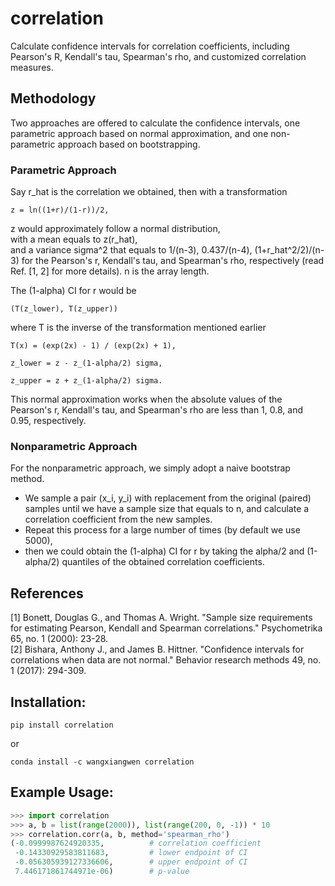# correlation

Calculate confidence intervals for correlation coefficients, including Pearson's R, Kendall's tau, Spearman's rho, and customized correlation measures.

## Methodology  
Two approaches are offered to calculate the confidence intervals, one parametric approach based on normal approximation, and one non-parametric approach based on bootstrapping.
### Parametric Approach
Say r\_hat is the correlation we obtained, then with a transformation  
```
z = ln((1+r)/(1-r))/2,
```  
z would approximately follow a normal distribution,  
with a mean equals to z(r\_hat),  
and a variance sigma^2 that equals to 1/(n-3), 0.437/(n-4), (1+r_hat^2/2)/(n-3) for the Pearson's r, Kendall's tau, and Spearman's rho, respectively (read Ref. [1, 2] for more details). n is the array length.

The (1-alpha) CI for r would be  
```
(T(z_lower), T(z_upper))
```  
where T is the inverse of the transformation mentioned earlier  
```
T(x) = (exp(2x) - 1) / (exp(2x) + 1),
```   
```
z_lower = z - z_(1-alpha/2) sigma,
```  
```
z_upper = z + z_(1-alpha/2) sigma.
```

This normal approximation works when the absolute values of the Pearson's r, Kendall's tau, and Spearman's rho are less than 1, 0.8, and 0.95, respectively.

### Nonparametric Approach
For the nonparametric approach, we simply adopt a naive bootstrap method.

* We sample a pair (x\_i, y\_i) with replacement from the original (paired) samples until we have a sample size that equals to n, and calculate a correlation coefficient from the new samples.  
* Repeat this process for a large number of times (by default we use 5000),
* then we could obtain the (1-alpha) CI for r by taking the alpha/2 and (1-alpha/2) quantiles of the obtained correlation coefficients.


## References
[1] Bonett, Douglas G., and Thomas A. Wright. "Sample size requirements for estimating Pearson, Kendall and Spearman correlations." Psychometrika 65, no. 1 (2000): 23-28.  
[2] Bishara, Anthony J., and James B. Hittner. "Confidence intervals for correlations when data are not normal." Behavior research methods 49, no. 1 (2017): 294-309.


## Installation:  
```
pip install correlation
```  
or

```
conda install -c wangxiangwen correlation
```

## Example Usage:  
```python
>>> import correlation
>>> a, b = list(range(2000)), list(range(200, 0, -1)) * 10
>>> correlation.corr(a, b, method='spearman_rho')
(-0.0999987624920335,          # correlation coefficient
 -0.14330929583811683,         # lower endpoint of CI
 -0.056305939127336606,        # upper endpoint of CI
 7.446171861744971e-06)        # p-value
```
